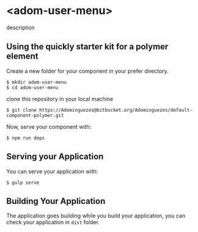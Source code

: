 # \<adom-user-menu\>

description

## Using the quickly starter kit for a polymer element

Create a new folder for your component in your prefer directory.

    $ mkdir adom-user-menu
    $ cd adom-user-menu

clone this repository in your local machine

    $ git clone https://Adominguezes@bitbucket.org/Adominguezes/default-component-polymer.git

Now, serve your component with:

    $ npm run deps

## Serving your Application

You can serve your application with:

    $ gulp serve

## Building Your Application

The application goes building while you build your application, you can check your application in `dist` folder.